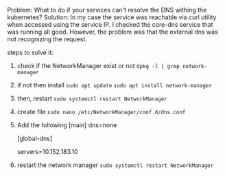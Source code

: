 Problem: What to do if your services can't resolve the DNS withing the kubernetes?
Solution: In my case the service was reachable via curl utility when accessed using the service IP. I checked the core-dns service that was running all good. However, the problem was that the external dns was not recognizing the request.

steps to solve it:
1. check if the NetworkManager exist or not
    `dpkg -l | grep network-manager`
2. if not then install
    `sudo apt update`
    `sudo apt install network-manager`
3. then, restart
    `sudo systemctl restart NetworkManager`
4. create file
    `sudo nano /etc/NetworkManager/conf.d/dns.conf`
5. Add the following
    [main]
    dns=none

    [global-dns]
    <!-- This is the kubernetes core dns ip -->
    servers=10.152.183.10
6. restart the network manager
    `sudo systemctl restart NetworkManager`


